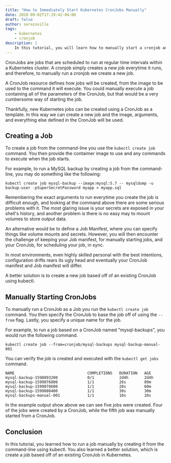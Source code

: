 ```yaml
---
title: "How to Immediately Start Kubernetes CronJobs Manually"
date: 2020-09-02T17:19:42-04:00
draft: false
author: serainville
tags:
    - kubernetes
    - cronjob
description: |
    In this tutorial, you will learn how to manually start a cronjob and run it immediately using the kubectl command
---
```


CronJobs are jobs that are scheduled to run at regular time intervals within a Kubernetes cluster. A cronjob simply creates a new job everytime it runs, and therefore, to manually run a cronjob we create a new job. 

A CronJob resource defines how jobs will be created, from the image to be used to the command it will execute. You could manually execute a job containing all of the parameters of the CronJob, but that would be a very cumbersome way of starting the job. 

Thankfully, new Kubernetes jobs can be created using a CronJob as a template. In this way we can create a new job and the image, arguments, and everything else defined in the CronJob will be used.

## Creating a Job
To create a job from the command-line you use the `kubectl create job` command. You then provide the contaimer image to use and any commands to execute when the job starts. 

For example, to run a MySQL backup by creating a job from the command-line, you may do something like the following:
```shell
kubectl create job mysql-backup --image:mysql:5.7 -- mysqldump -u backup-user -pSuperSecretPassword myapp > myapp.sql
```

Remembering the exact arguments to run everytime you create the job is difficult enough, and looking at the command above there are some serious problems with it. The most glaring issue is your secrets are exposed in your shell's history, and another problem is there is no easy may to mount volumes to store output data.

An alternative would be to define a Job Manifest, where you can specify things like volume mounts and secrets. However, you will then encounter the challenge of keeping your Job manifest, for manually starting jobs, and your CronJob, for scheduling your job, in sync.

In most environments, even highly skilled personal with the best intentions, configuration drifts rears its ugly head and eventually your CronJob manifest and Job manifest will differ.

A better solution is to create a new job based off of an existing CronJob using kubectl.

## Manually Starting CronJobs
To manually run a CronJob as a Job you run the `kubectl create job` command. You then specify the CronJob to base the job off of using the `--from` flag. Lastly, you specify a unique name for the job.

For example, to run a job based on a CronJob named "mysql-backups", you would run the following command.
```shell
kubectl create job --from=cronjob/mysql-backups mysql-backup-manual-001
```
You can verify the job is created and executed with the `kubectl get jobs` command.
```shell
NAME                                COMPLETIONS   DURATION   AGE
mysql-backup-1598893200             0/1           2d4h       2d4h
mysql-backup-1599076800             1/1           26s        89m
mysql-backup-1599078600             1/1           28s        60m
mysql-backup-1599080400             1/1           30s        30m
mysql-backups-manual-001            1/1           10s        20s
```
In the example output show above we can see five jobs were created. Four of the jobs were created by a CronJob, while the fifth job was manually started from a CronJob.


## Conclusion
In this tutorial, you learned how to run a job manually by creating it from the command-line using kubectl. You also learned a better solution, which is create a job based off of an existing CronJob in Kubernetes.